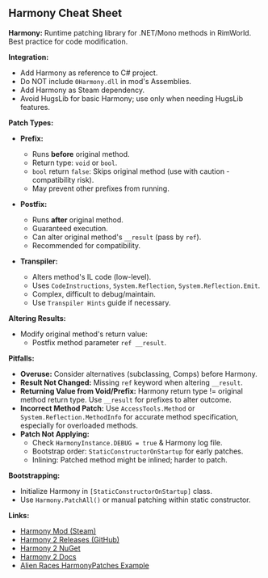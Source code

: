 ## Harmony Cheat Sheet

**Harmony:** Runtime patching library for .NET/Mono methods in RimWorld. Best practice for code modification.

**Integration:**
- Add Harmony as reference to C# project.
- Do NOT include `0Harmony.dll` in mod's Assemblies.
- Add Harmony as Steam dependency.
- Avoid HugsLib for basic Harmony; use only when needing HugsLib features.

**Patch Types:**

- **Prefix:**
    - Runs **before** original method.
    - Return type: `void` or `bool`.
    - `bool` return `false`: Skips original method (use with caution - compatibility risk).
    - May prevent other prefixes from running.

- **Postfix:**
    - Runs **after** original method.
    - Guaranteed execution.
    - Can alter original method's `__result` (pass by `ref`).
    - Recommended for compatibility.

- **Transpiler:**
    - Alters method's IL code (low-level).
    - Uses `CodeInstructions`, `System.Reflection`, `System.Reflection.Emit`.
    - Complex, difficult to debug/maintain.
    - Use `Transpiler Hints` guide if necessary.

**Altering Results:**

- Modify original method's return value:
    - Postfix method parameter `ref __result`.

**Pitfalls:**

- **Overuse:** Consider alternatives (subclassing, Comps) before Harmony.
- **Result Not Changed:** Missing `ref` keyword when altering `__result`.
- **Returning Value from Void/Prefix:** Harmony return type != original method return type. Use `__result` for prefixes to alter outcome.
- **Incorrect Method Patch:** Use `AccessTools.Method` or `System.Reflection.MethodInfo` for accurate method specification, especially for overloaded methods.
- **Patch Not Applying:**
    - Check `HarmonyInstance.DEBUG = true` & Harmony log file.
    - Bootstrap order: `StaticConstructorOnStartup` for early patches.
    - Inlining: Patched method might be inlined; harder to patch.

**Bootstrapping:**

- Initialize Harmony in `[StaticConstructorOnStartup]` class.
- Use `Harmony.PatchAll()` or manual patching within static constructor.

**Links:**

- [Harmony Mod (Steam)](https://steamcommunity.com/workshop/filedetails/?id=2009463077)
- [Harmony 2 Releases (GitHub)](https://github.com/pardeike/Harmony/releases)
- [Harmony 2 NuGet](https://www.nuget.org/packages/Lib.Harmony/)
- [Harmony 2 Docs](https://harmony.pardeike.net/)
- [Alien Races HarmonyPatches Example](https://github.com/RimWorld-CCL-Reborn/AlienRaces/blob/master/Source/AlienRace/AlienRace/HarmonyPatches.cs)
